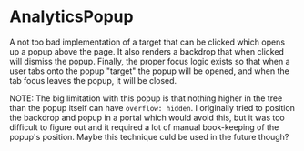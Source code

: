 # AnalyticsPopup

A not too bad implementation of a target that can be clicked which opens up a popup above the page.
It also renders a backdrop that when clicked will dismiss the popup. Finally, the proper focus
logic exists so that when a user tabs onto the popup "target" the popup will be opened, and when the
tab focus leaves the popup, it will be closed.

NOTE: The big limitation with this popup is that nothing higher in the tree than the popup itself
can have `overflow: hidden`. I originally tried to position the backdrop and popup in a portal which
would avoid this, but it was too difficult to figure out and it required a lot of manual
book-keeping of the popup's position. Maybe this technique culd be used in the future though?
